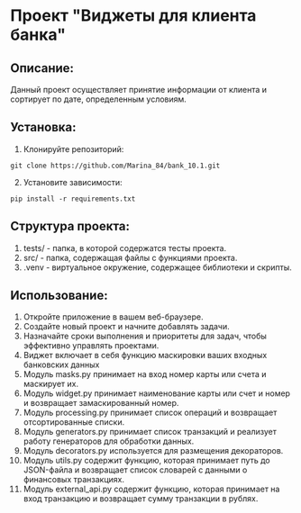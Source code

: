 # Проект "Виджеты для клиента банка"

## Описание:

Данный проект осуществляет принятие информации от клиента и сортирует по дате, определенным условиям.

## Установка:

1. Клонируйте репозиторий:
```
git clone https://github.com/Marina_84/bank_10.1.git
```
2. Установите зависимости:
```
pip install -r requirements.txt
```

## Структура проекта:

1. tests/ - папка, в которой содержатся тесты проекта.
2. src/ - папка, содержащая файлы с функциями проекта.
3. .venv - виртуальное окружение, содержащее библиотеки и скрипты.

## Использование:

1. Откройте приложение в вашем веб-браузере.
2. Создайте новый проект и начните добавлять задачи.
3. Назначайте сроки выполнения и приоритеты для задач, чтобы эффективно управлять проектами.
4. Виджет включает в себя функцию маскировки ваших входных банковских данных
5. Модуль masks.py принимает на вход номер карты или счета и маскирует их.
6. Модуль widget.py принимает наименование карты или счет и номер и возвращает замаскированный номер.
7. Модуль processing.py принимает список операций и возвращает отсортированные списки.
8. Модуль generators.py принимает список транзакций и реализует работу генераторов для обработки данных.
9. Модуль decorators.py используется для размещения декораторов.
10. Модуль utils.py содержит функцию, которая принимает путь до JSON-файла и возвращает список словарей с данными о финансовых транзакциях.
11. Модуль external_api.py содержит функцию, которая принимает на вход транзакцию и возвращает сумму транзакции в рублях.
